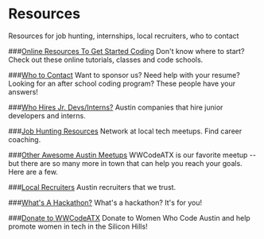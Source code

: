 Resources
=========================
Resources for job hunting, internships, local recruiters, who to contact

###[Online Resources To Get Started Coding](getting_started.md)
Don't know where to start? Check out these online tutorials, classes and code schools.

###[Who to Contact](contacts.md)
Want to sponsor us? Need help with your resume? Looking for an after school coding program? These people have your answers!

###[Who Hires Jr. Devs/Interns?](jr_dev_companies.md)
Austin companies that hire junior developers and interns.

###[Job Hunting Resources](job_hunting_resources.md)
Network at local tech meetups. Find career coaching.

###[Other Awesome Austin Meetups](awesome_meetups.md)
WWCodeATX is our favorite meetup -- but there are so many more in town that can help you reach your goals. Here are a few.

###[Local Recruiters](atx_recruiters.md)
Austin recruiters that we trust.

###[What's A Hackathon?](hackathon.md)
What's a hackathon? It's for you!

###[Donate to WWCodeATX](donate_WWCodeATX.md)
Donate to Women Who Code Austin and help promote women in tech in the Silicon Hills!
